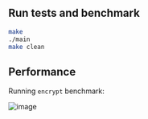 ## Run tests and benchmark

```bash
make
./main
make clean
```

## Performance

Running `encrypt` benchmark:

![image](https://github.com/user-attachments/assets/92791964-1965-4e9b-ab89-87e1d20307e7)

